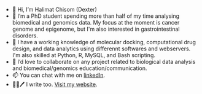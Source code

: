 - 👋 Hi, I’m Halimat Chisom (Dexter)
- 👀 I’m a PhD student spending more than half of my time analysing biomedical and genomics data. My focus at the moment is cancer genome and epigenome, but I'm also interested in gastrointestinal disorders.
- 🌱 I have a working knowledge of molecular docking, computational drug design, and data analytics using differennt softwares and webservers. I'm also skilled at Python, R, MySQL, and Bash scripting.
- 💞️ I’d love to collaborate on any project related to biological data analysis and biomedical/genomics education/communication. 
- 📫 You can chat with me on [linkedIn](https://www.linkedin.com/in/halimat-chisom-atanda/).
- 👩‍💻🖊 I write too. [Visit my website](https://sites.google.com/view/halimatchisom/).

<!---
Chisomgold/Chisomgold is a ✨ special ✨ repository because its `README.md` (this file) appears on your GitHub profile.
You can click the Preview link to take a look at your changes.
--->
